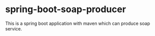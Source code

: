 # spring-boot-soap-producer
This is a spring boot application with maven which can produce soap service.
